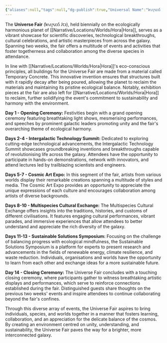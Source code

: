 ```yaml
---
{"aliases":null,"tags":null,"dg-publish":true,"Universal Name":"𐑿𐑯𐑩𐑝𐑻𐑮𐑕 𐑓𐑱𐑮","permalink":"/narrative/concepts/society/the-universe-fair/","dgPassFrontmatter":true}
---
```


The **Universe Fair** (𐑿𐑯𐑩𐑝𐑻𐑮𐑕 𐑓𐑱𐑮), held biennially on the ecologically harmonious planet of [[Narrative/Locations/Worlds/Hora\|Hora]], serves as a vibrant showcase for scientific discoveries, technological breakthroughs, cultural celebrations, and artistic masterpieces from across the galaxy. Spanning two weeks, the fair offers a multitude of events and activities that foster togetherness and collaboration among the diverse species in attendance.

In line with [[Narrative/Locations/Worlds/Hora\|Hora]]'s eco-conscious principles, all buildings for the Universe Fair are made from a material called Temporary Concrete. This innovative invention ensures that structures built with it rapidly decay after being poured, allowing the planet to reclaim the materials and maintaining its pristine ecological balance. Notably, exhibition pieces at the fair are also left for [[Narrative/Locations/Worlds/Hora\|Hora]] to reclaim, further solidifying the event's commitment to sustainability and harmony with the environment.

**Day 1 - Opening Ceremony:**
Festivities begin with a grand opening ceremony featuring breathtaking light shows, mesmerising performances, and speeches by prominent galactic leaders promoting unity and the fair's overarching theme of ecological harmony.

**Days 2-4 - Intergalactic Technology Summit:**
Dedicated to exploring cutting-edge technological advancements, the Intergalactic Technology Summit showcases groundbreaking inventions and breakthroughs capable of revolutionising life across the galaxy. Attendees have the opportunity to participate in hands-on demonstrations, network with innovators, and attend lectures led by trailblazing scientists and engineers.

**Days 5-7 - Cosmic Art Expo:**
In this segment of the fair, artists from various worlds display their remarkable creations spanning a multitude of styles and media. The Cosmic Art Expo provides an opportunity to appreciate the unique expressions of each culture and encourages collaboration among artists of diverse backgrounds.

**Days 8-10 - Multispecies Cultural Exchange:**
The Multispecies Cultural Exchange offers insights into the traditions, histories, and customs of different civilisations. It features engaging cultural performances, vibrant parades, and immersive experiences that allow attendees to better understand and appreciate the rich diversity of the galaxy.

**Days 11-13 - Sustainable Solutions Symposium:**
Focusing on the challenge of balancing progress with ecological mindfulness, the Sustainable Solutions Symposium is a platform for experts to present research and advancements in the fields of renewable energy, climate resilience, and waste reduction. Individuals, organisations and worlds have the opportunity to learn from each other and exchange ideas for a more sustainable future.

**Day 14 - Closing Ceremony:**
The Universe Fair concludes with a touching closing ceremony, where participants gather to witness breathtaking artistic displays and performances, which serve to reinforce connections established during the fair. Distinguished guests share thoughts on the previous two weeks' events and inspire attendees to continue collaborating beyond the fair's confines.

Through this diverse array of events, the Universe Fair aspires to bring individuals, species, and worlds together in a manner that fosters learning, collaboration, and an appreciation for the delicate balance of the cosmos. By creating an environment centred on unity, understanding, and sustainability, the Universe Fair paves the way for a brighter, more interconnected galaxy.